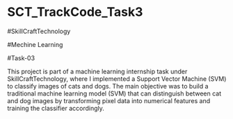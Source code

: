 # SCT_TrackCode_Task3

#SkillCraftTechnology

#Mechine Learning

#Task-03

This project is part of a machine learning internship task under SkillCraftTechnology, where I implemented a Support Vector Machine (SVM) to classify images of cats and dogs.
The main objective was to build a traditional machine learning model (SVM) that can distinguish between cat and dog images by transforming pixel data into numerical features and training the classifier accordingly.

